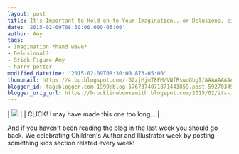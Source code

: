 ```yaml
---
layout: post
title: It's Important to Hold on to Your Imagination...or Delusions, either works.
date: '2015-02-09T08:30:00.000-05:00'
author: Amy
tags:
- Imagination *hand wave*
- Delusional?
- Stick Figure Amy
- harry potter
modified_datetime: '2015-02-09T08:30:00.873-05:00'
thumbnail: https://4.bp.blogspot.com/-G2zjMjmT8FM/VNfRswoGbgI/AAAAAAAAAus/Zl9-cgheIh4/s72-c/Amy%2BStick.png
blogger_id: tag:blogger.com,1999:blog-5767374071871443859.post-5927034991773410619
blogger_orig_url: https://brooklinebooksmith.blogspot.com/2015/02/its-important-to-hold-on-to-your.html
---
```

| [![](https://4.bp.blogspot.com/-G2zjMjmT8FM/VNfRswoGbgI/AAAAAAAAAus/Zl9-cgheIh4/s1600/Amy%2BStick.png)](https://4.bp.blogspot.com/-G2zjMjmT8FM/VNfRswoGbgI/AAAAAAAAAus/Zl9-cgheIh4/s1600/Amy%2BStick.png) |
| CLICK! I may have made this one too long... |

And if you haven't been reading the blog in the last week you should go back. We celebrating Children's Author and Illustrator week by posting something kids section related every week!